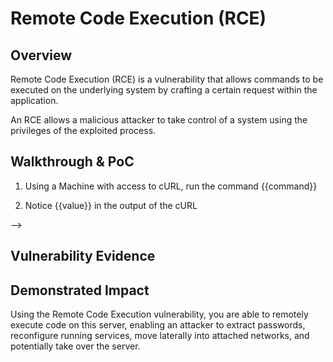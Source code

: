 # Remote Code Execution (RCE)

## Overview
<!--
**Please replace text in each section below**

Remote Code Execution Report

Resources:

- <https://owasp.org/www-community/vulnerabilities/PHP_File_Inclusion>
- <https://owasp.org/www-project-web-security-testing-guide/latest/4-Web_Application_Security_Testing/07-Input_Validation_Testing/11.1-Testing_for_Local_File_Inclusion>
-->
Remote Code Execution (RCE) is a vulnerability that allows commands to be executed on the underlying system by crafting a certain request within the application.

An RCE allows a malicious attacker to take control of a system using the privileges of the exploited process.

## Walkthrough & PoC
<!--
Provide a step-by-step walkthrough on how to access the vulnerable injection point, and how to exploit the vulnerability.
Adding a dot-pointed walkthrough with relevant screenshots will speed triage time and result in faster rewards!

Example:

1. Using a Machine with access to cURL, run the command `curl www.inscope.com/cmd?=ping%20192.168.1.1;cat%20/etc/hostname`
1. In the terminal, you will see the output of the ping command, then the hostname of the server hosting this website
-->

1. Using a Machine with access to cURL, run the command {{command}}

1. Notice {{value}} in the output of the cURL

-->

## Vulnerability Evidence
<!--
Your submission MUST include evidence of the vulnerability and not be theoretical in nature.

For a Remote Code Execution vulnerability, you may execute some commands to prove that the code execution works, but do not access or attempt to access sensitive information, an example of some commands that can show access to the server are; `cat /etc/hostname`, `cat /etc/password`, `cat /etc/issues`, and `ifconfig`.
**DO NOT ACCESS PII**
-->

## Demonstrated Impact
<!--
Using the Remote Code Execution vulnerability, you are able to remotely execute code on this server, enabling an attacker to extract passwords, reconfigure running services, move laterally into attached networks, and potentially take over the server.

**DO NOT ACCESS PII**
-->

Using the Remote Code Execution vulnerability, you are able to remotely execute code on this server, enabling an attacker to extract passwords, reconfigure running services, move laterally into attached networks, and potentially take over the server.
